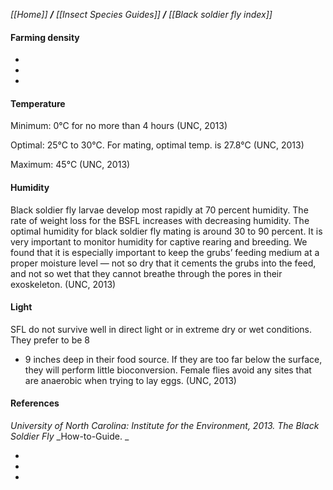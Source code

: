 _[[Home]] **/** [[Insect Species Guides]] **/** [[Black soldier fly index]]_

#### Farming density

-
-
-

#### Temperature

Minimum: 0°C for no more than 4 hours (UNC, 2013)

Optimal: 25°C to 30°C. For mating, optimal temp. is 27.8°C (UNC, 2013)

Maximum: 45°C (UNC, 2013)

#### Humidity

Black soldier fly larvae develop most rapidly at 70 percent humidity. The rate of weight loss for the BSFL increases with decreasing humidity. The optimal humidity for black soldier fly mating is around 30 to 90 percent. It is very important to monitor humidity for captive rearing and breeding. We found that it is especially important to keep the grubs’ feeding medium at a proper moisture level — not so dry that it cements the grubs into the feed, and not so wet that they cannot breathe through the pores in their exoskeleton. (UNC, 2013)

#### Light

SFL do not survive well in direct light or in extreme dry or wet conditions. They prefer to be 8
- 9 inches deep in their food source. If they are too far below the surface, they will perform little bioconversion. Female flies avoid any sites that are anaerobic when trying to lay eggs. (UNC, 2013)





#### References

_University of North Carolina: Institute for the Environment, 2013. The Black Soldier Fly_
_How-to-Guide. _

-
-
-

